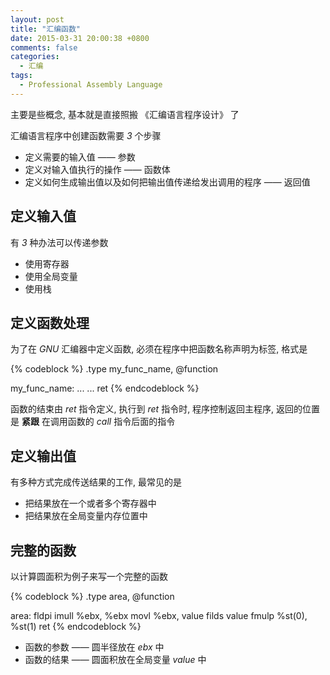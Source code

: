 ```yaml
---
layout: post
title: "汇编函数"
date: 2015-03-31 20:00:38 +0800
comments: false
categories:
  - 汇编
tags:
  - Professional Assembly Language
---
```


主要是些概念, 基本就是直接照搬 《汇编语言程序设计》 了

汇编语言程序中创建函数需要 _3_ 个步骤

* 定义需要的输入值 —— 参数
* 定义对输入值执行的操作 —— 函数体
* 定义如何生成输出值以及如何把输出值传递给发出调用的程序 —— 返回值

<!--more-->

## 定义输入值

有 _3_ 种办法可以传递参数

* 使用寄存器
* 使用全局变量
* 使用栈

## 定义函数处理

为了在 _GNU_ 汇编器中定义函数, 必须在程序中把函数名称声明为标签, 格式是

{% codeblock %}
.type my_func_name, @function

my_func_name:
    ...
    ...
    ret
{% endcodeblock %}

函数的结束由 _ret_ 指令定义, 执行到 _ret_ 指令时, 程序控制返回主程序, 返回的位置是 __紧跟__ 在调用函数的 _call_ 指令后面的指令

## 定义输出值
有多种方式完成传送结果的工作, 最常见的是

* 把结果放在一个或者多个寄存器中
* 把结果放在全局变量内存位置中

## 完整的函数

以计算圆面积为例子来写一个完整的函数

{% codeblock %}
.type area, @function

area:
    fldpi
    imull %ebx, %ebx
    movl %ebx, value
    filds value
    fmulp %st(0), %st(1)
    ret
{% endcodeblock %}
	
* 函数的参数 —— 圆半径放在 _ebx_ 中
* 函数的结果 —— 圆面积放在全局变量 _value_ 中